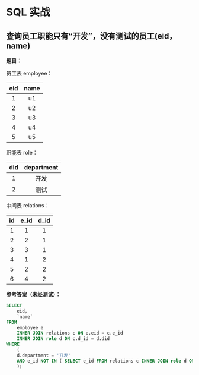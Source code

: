 
# SQL 实战

## 查询员工职能只有“开发”，没有测试的员工(eid，name)

**题目：**

员工表 employee：

|eid|name|
|:-:|:-:|
|1|u1|
|2|u2|
|3|u3|
|4|u4|
|5|u5|

职能表 role：

|did|department|
|:-:|:-:|
|1|开发|
|2|测试|

中间表 relations：

|id|e_id|d_id|
|:-:|:-:|:-:|
|1|1|1|
|2|2|1|
|3|3|1|
|4|1|2|
|5|2|2|
|6|4|2|

**参考答案（未经测试）：**

```sql
SELECT
	eid,
	`name` 
FROM
	employee e
	INNER JOIN relations c ON e.eid = c.e_id
	INNER JOIN role d ON c.d_id = d.did 
WHERE
	(
	d.department = '开发' 
	AND e_id NOT IN ( SELECT e_id FROM relations c INNER JOIN role d ON c.d_id = d.did WHERE d.department = '测试' ) 
	);
```